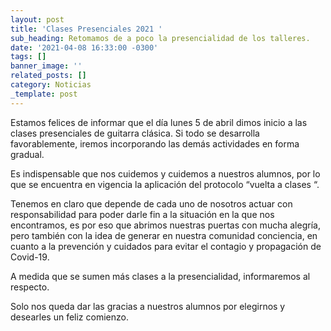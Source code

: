 ```yaml
---
layout: post
title: 'Clases Presenciales 2021 '
sub_heading: Retomamos de a poco la presencialidad de los talleres.
date: '2021-04-08 16:33:00 -0300'
tags: []
banner_image: ''
related_posts: []
category: Noticias
_template: post
---
```


Estamos felices de informar que el día lunes 5 de abril dimos inicio a las clases presenciales de guitarra clásica. Si todo se desarrolla favorablemente, iremos incorporando las demás actividades en forma gradual. 

Es indispensable que nos cuidemos y cuidemos a nuestros alumnos, por lo que se encuentra en vigencia la aplicación del protocolo “vuelta a clases “.

Tenemos en claro que depende de cada uno de nosotros actuar con responsabilidad para poder darle fin a la situación en la que nos encontramos, es por eso que abrimos nuestras puertas con mucha alegría, pero también con la idea de generar en nuestra comunidad  conciencia,  en cuanto a la  prevención y cuidados para evitar el contagio y propagación de Covid-19.

A medida que se sumen más clases a la presencialidad, informaremos al respecto.

Solo nos queda dar las gracias a nuestros alumnos por elegirnos y desearles un feliz comienzo.
